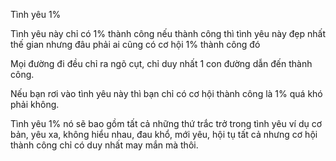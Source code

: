 Tình yêu 1%

Tình yêu này chỉ có 1% thành công nếu thành công thì tình yêu này đẹp nhất thế gian nhưng đâu phải ai cũng có cơ hội 1% thành công đó

Mọi đường đi đều chỉ ra ngõ cụt, chỉ duy nhất 1 con đường dẫn đến thành công.

Nếu bạn rơi vào tình yêu này thì bạn chỉ có cơ hội thành công là 1% quá khó phải không.

Tình yêu 1% nó sẽ bao gồm tất cả những thứ trắc trở trong tình yêu ví dụ cơ bản, yêu xa, không hiểu nhau, đau khổ, mới yêu, hội tụ tất cả nhưng cơ hội thành công chỉ có duy nhất may mắn mà thôi.


